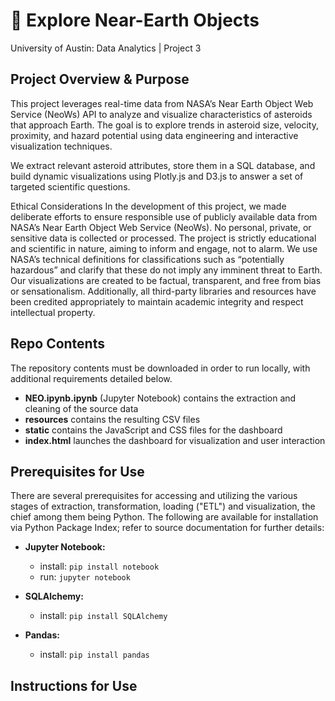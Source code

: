 # 🌌 Explore Near-Earth Objects

University of Austin: Data Analytics | Project 3

## Project Overview & Purpose


This project leverages real-time data from NASA’s Near Earth Object Web Service (NeoWs) API to analyze and visualize characteristics of asteroids that approach Earth. The goal is to explore trends in asteroid size, velocity, proximity, and hazard potential using data engineering and interactive visualization techniques.

We extract relevant asteroid attributes, store them in a SQL database, and build dynamic visualizations using Plotly.js and D3.js to answer a set of targeted scientific questions.

Ethical Considerations
In the development of this project, we made deliberate efforts to ensure responsible use of publicly available data from NASA’s Near Earth Object Web Service (NeoWs). No personal, private, or sensitive data is collected or processed. The project is strictly educational and scientific in nature, aiming to inform and engage, not to alarm. We use NASA’s technical definitions for classifications such as “potentially hazardous” and clarify that these do not imply any imminent threat to Earth. Our visualizations are created to be factual, transparent, and free from bias or sensationalism. Additionally, all third-party libraries and resources have been credited appropriately to maintain academic integrity and respect intellectual property.

## Repo Contents

The repository contents must be downloaded in order to run locally, with additional requirements detailed below.

- **NEO.ipynb.ipynb** (Jupyter Notebook) contains the extraction and cleaning of the source data
- **resources** contains the resulting CSV files
- **static** contains the JavaScript and CSS files for the dashboard
- **index.html** launches the dashboard for visualization and user interaction

## Prerequisites for Use

There are several prerequisites for accessing and utilizing the various stages of extraction, transformation, loading ("ETL") and visualization, the chief among them being Python. The following are available for installation via Python Package Index; refer to source documentation for further details:

- **Jupyter Notebook:**

  - install: `pip install notebook`
  - run: `jupyter notebook`

- **SQLAlchemy:**

  - install: `pip install SQLAlchemy`

- **Pandas:**

  - install: `pip install pandas`



## Instructions for Use
